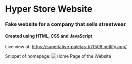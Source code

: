 # Hyper Store Website
### Fake website for a company that sells streetwear
#### Created using HTML, CSS and JavaScript

Live view at: https://superlative-paletas-b7f508.netlify.app/

Snippet of homepage:
![Home Page of the Website](https://user-images.githubusercontent.com/123865026/226547351-3e571d9d-1dc3-43f5-9cff-3a41b9369f1a.png)
